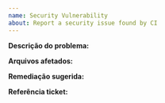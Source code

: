 ```yaml
---
name: Security Vulnerability
about: Report a security issue found by CI
---
```


**Descrição do problema:**
<!-- Detalhe o que foi encontrado -->

**Arquivos afetados:**
<!-- Lista de arquivos -->

**Remediação sugerida:**
<!-- O que precisa ser feito -->

**Referência ticket:** 
<!-- Jira/GitHub Issue -->
